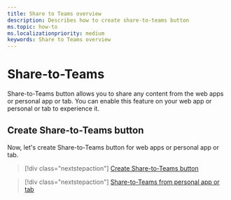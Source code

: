 ```yaml
---
title: Share to Teams overview
description: Describes how to create share-to-teams button
ms.topic: how-to
ms.localizationpriority: medium
keywords: Share to Teams overview
---
```


# Share-to-Teams

Share-to-Teams button allows you to share any content from the web apps or personal app or tab. You can enable this feature on your web app or personal or tab to experience it.

## Create Share-to-Teams button

Now, let's create Share-to-Teams button for web apps or personal app or tab.

> [!div class="nextstepaction"]
> [Create Share-to-Teams button](share-to-teams.md)

> [!div class="nextstepaction"]
> [Share-to-Teams from personal app or tab](share-to-teams%20from%20personal%20app%20or%20tab.md)